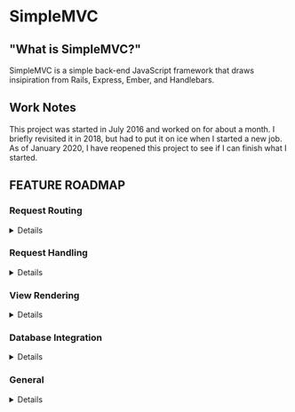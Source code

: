 # SimpleMVC

## "What is SimpleMVC?"

SimpleMVC is a simple back-end JavaScript framework that draws insipiration from Rails,
Express, Ember, and Handlebars.

## Work Notes

This project was started in July 2016 and worked on for about a month. I briefly revisited it in 2018, but
had to put it on ice when I started a new job. As of January 2020, I have reopened this project to see if I can finish what I started.

## FEATURE ROADMAP

### Request Routing
<details>

  - [x]   Parse query parameters from inbound requests.

  - [x]   Parse properties from the body of a POST or PATCH request.

  - [x]   Extract the method and URL of a request for routing.

  - [x]   Extract dynamic segments from routes.

  - [x]   Load in routes from an external config file (`config/routes.js`).

  - [x]   Handle multiple dynamic segments, and add the data from all such segments to the request parameters.

</details>

### Request Handling

<details>
  - [x]   Create new custom Controllers by instantiating a Controller class and adding methods and properties.

  - [x]   Fire a specific method from a specific controller in response to a request.

  - [x]   Execute 'before_action' and 'after_action' callbacks, respectively, before and after executing the controller action.

  - [x]   Define new 'before-action' and 'after-action' behaviors on the fly for any given action on any given controller.

  - [x]   Render a view after running the action (but before running 'after-action' callbacks).

  - [x]   Finish making controllers abstract, so that all non-universal code lives in each specific controller file.

  - [ ]   Parse nested URLs so that nested views can be rendered.

  - [x]   Handle requests for CSS and JavaScript files.

  - [ ]   Handle requests for images and favicons.

  - [ ]   Serve up error pages in the event of an error.

</details>

### View Rendering

<details>
  - [x]   Render a static view template, with no interpolation.

  - [x]   Interpolate the values of variables that are direct properties of a given 'context' object.

  - [x]   Render inline helpers that change the properties of data passed in.

  - [x]   Render block helpers that manipulate inner HTML/template content.

  - [x]   Render partial templates within a larger template.

  - [x]   Load default partials and helpers (as part of the view engine), and define custom ones at the application layer.

  - [x]   Access and render nested properties (using '.' notation) of variables in the rendering context.

  - [x]   Handle rendering within the specific controller file.

  - [ ]   Render mutliple nested view templates within the appropriately `<$outlet$>` tags.

</details>

### Database Integration

<details>

  - [ ]  Create and manage a connection with a Postgres database (eventually, more database types).

  - [ ]  Create a SQL syntax generator for basic CRUD operations.

  - [ ]  Define a model abstraction and use it to perform SQL queries and operations.

  - [ ]  Generalize the model by creating standardized methods for data manipulation.

  - [ ]  Make models heritable.

</details>

### General

<details>

  - [ ]  Further extend changes to the system's object model so that true inheritance is possible.

  - [ ]  Create a general error-handling system.

  - [ ]  Auto-load controllers, views, and models on startup by traversing the file tree.

  - [ ]  Add some kind of shortcut for resource routing.

  - [ ]  Add a command-line generator for creating new controller/model/view files.

</details>
